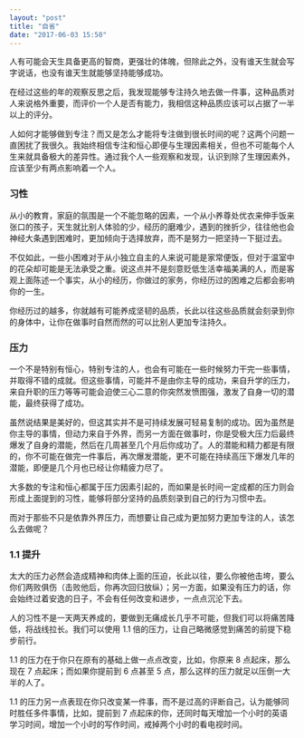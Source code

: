 ```yaml
---
layout: "post"
title: "自省"
date: "2017-06-03 15:50"
---
```


人有可能会天生具备更高的智商，更强壮的体魄，但除此之外，没有谁天生就会写字说话，也没有谁天生就能够坚持能够成功。

在经过这些的年的观察反思之后，我发现能够专注持久地去做一件事，这种品质对人来说格外重要，而评价一个人是否有能力，我相信这种品质应该可以占据了一半以上的评分。

人如何才能够做到专注？而又是怎么才能将专注做到很长时间的呢？这两个问题一直困扰了我很久。我始终相信专注和恒心即便与生理因素相关，但也不可能每个人生来就具备极大的差异性。通过我个人一些观察和发现，认识到除了生理因素外，应该至少有两点影响着一个人。

### 习性

从小的教育，家庭的氛围是一个不能忽略的因素，一个从小养尊处优衣来伸手饭来张口的孩子，天生就比别人体验的少，经历的磨难少，遇到的挫折少，往往他也会神经大条遇到困难时，更加倾向于选择放弃，而不是努力一把坚持一下挺过去。

不仅如此，一些小困难对于从小独立自主的人来说可能是家常便饭，但对于温室中的花朵却可能是无法承受之重。说这点并不是刻意贬低生活幸福美满的人，而是客观上面陈述一个事实，从小的经历，你做过的家务，你经历过的困难之后都会影响你的一生。

你经历过的越多，你就越有可能养成坚韧的品质，长此以往这些品质就会刻录到你的身体中，让你在做事时自然而然的可以比别人更加专注持久。

### 压力

一个不是特别有恒心，特别专注的人，也会有可能在一些时候努力干完一些事情，并取得不错的成就。但这些事情，可能并不是由你主导的成功，来自升学的压力，来自升职的压力等等可能会迫使三心二意的你突然发愤图强，激发了自身一切的潜能，最终获得了成功。

虽然说结果是美好的，但这其实并不是可持续发展可轻易复制的成功。因为虽然是你主导的事情，但动力来自于外界，而另一方面在做事时，你是受极大压力后最终爆发了自身的潜能，然后在几周甚至几个月后你成功了。人的潜能和精力都是有限的，你不可能在做完一件事后，再次爆发潜能，更不可能在持续高压下爆发几年的潜能，即便是几个月也已经让你精疲力尽了。

大多数的专注和恒心都属于压力因素引起的，而如果是长时间一定成都的压力则会形成上面提到的习性，能够将部分坚持的品质刻录到自己的行为习惯中去。

而对于那些不只是依靠外界压力，而想要让自己成为更加努力更加专注的人，该怎么去做呢？

### 1.1 提升

太大的压力必然会造成精神和肉体上面的压迫，长此以往，要么你被他击垮，要么你们两败俱伤（击败他后，你再次回归放纵）；另一方面，如果没有压力的话，你会始终过着安逸的日子，不会有任何改变和进步，一点点沉沦下去。

人的习性不是一天两天养成的，要做到无痛成长几乎不可能，但我们可以将痛苦降低，将战线拉长。我们可以使用 1.1 倍的压力，让自己略微感觉到痛苦的前提下稳步前行。

1.1 的压力在于你只在原有的基础上做一点点改变，比如，你原来 8 点起床，那么现在 7 点起床；而如果你提前到 6 点甚至 5 点，那么这样的压力就足以压倒一大半的人了。

1.1 的压力另一点表现在你只改变某一件事，而不是过高的评断自己，认为能够同时胜任多件事情，比如，提前到 7 点起床的你，还同时每天增加一个小时的英语学习时间，增加一个小时的写作时间，戒掉两个小时的看电视时间。

